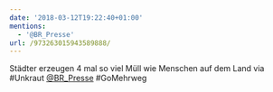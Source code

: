 ```yaml
---
date: '2018-03-12T19:22:40+01:00'
mentions:
  - '@BR_Presse'
url: /973263015943589888/
---
```

Städter erzeugen 4 mal so viel Müll wie Menschen auf dem Land via #Unkraut [@BR_Presse](https://twitter.com/@BR_Presse) #GoMehrweg

